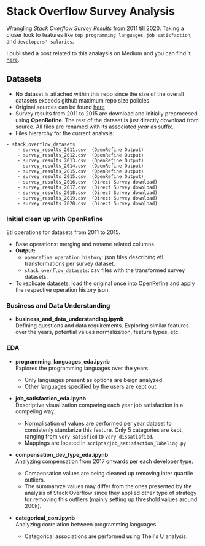 # Stack Overflow Survey Analysis
Wrangling *Stack Overflow Survey Results* from 2011 till 2020. Taking a closer look to features like `top programming languages`, `job satisfaction`, and `developers' salaries`.  

I published a post related to this analaysis on Medium and you can find it [here](https://medium.com/@ismaelmasharo/10-years-of-stack-overflow-surveys-c8ff3f662b2f).

## Datasets
- No dataset is attached within this repo since the size of the overall datasets exceeds github maximum repo size policies.
- Original sources can be found [here](https://insights.stackoverflow.com/survey/)
- Survey results from 2011 to 2015 are download and initially preprocesed using **OpenRefine**. The rest of the dataset is just directly download from source. All files are renamed with its associated *year* as suffix. 
- Files hierarchy for the current analysis:

```
- stack_overflow_datasets   
    - survey_results_2011.csv  (OpenRefine Output)
    - survey_results_2012.csv  (OpenRefine Output)
    - survey_results_2013.csv  (OpenRefine Output)
    - survey_results_2014.csv  (OpenRefine Output)
    - survey_results_2015.csv  (OpenRefine Output)
    - survey_results_2015.csv  (OpenRefine Output)
    - survey_results_2016.csv  (Direct Survey download)
    - survey_results_2017.csv  (Direct Survey download)
    - survey_results_2018.csv  (Direct Survey download)
    - survey_results_2019.csv  (Direct Survey download)
    - survey_results_2020.csv  (Direct Survey download)
```


### Initial clean up with OpenRefine
Etl operations for datasets from 2011 to 2015.  
- Base operations: merging and rename related columns
- **Output:** 
    - `openrefine_operation_history`: json files describing etl transformations per survey dataset.
    - `stack_overflow_datasets`: csv files with the transformed survey datasets.
- To replicate datasets, load the original once into OpenRefine and apply the respective operation history json.
    

### Business and Data Understanding
* **business_and_data_understanding.ipynb**  
    Defining questions and data requirements. Exploring similar features over the years, potential values normalization, feature types, etc.


### EDA

* **programming_languages_eda.ipynb**  
    Explores the programming languages over the years.
    - Only languages present as options are beign analyzed. 
    - Other languages specified by the users are kept out.


* **job_satisfaction_eda.ipynb**  
    Descriptive visualization comparing each year job satisfaction in a compeling way.  
    - Normalisation of values are performed per year dataset to consistenly standarize this feature. Only 5 categories are kept, ranging from `very satisfied` to `very dissatisfied`. 
    - Mappings are located in `scripts/job_satisfaction_labeling.py`


* **compensation_dev_type_eda.ipynb**  
    Analyzing compensation from 2017 onwards per each developer type.  
    - Compensation values are being cleaned up removing inter quartile outliers. 
    - The summaryze values may differ from the ones presented by the analysis of Stack Overflow since they applied other type of strategy for removing this outliers (mainly setting up threshold values around 200k).


* **categorical_corr.ipynb**  
    Analyzing correlation between programming languages. 
    - Categorical associations are performed using Theil's U analysis. 